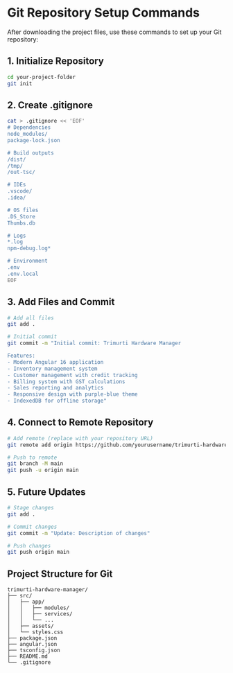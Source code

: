# Git Repository Setup Commands

After downloading the project files, use these commands to set up your Git repository:

## 1. Initialize Repository
```bash
cd your-project-folder
git init
```

## 2. Create .gitignore
```bash
cat > .gitignore << 'EOF'
# Dependencies
node_modules/
package-lock.json

# Build outputs
/dist/
/tmp/
/out-tsc/

# IDEs
.vscode/
.idea/

# OS files
.DS_Store
Thumbs.db

# Logs
*.log
npm-debug.log*

# Environment
.env
.env.local
EOF
```

## 3. Add Files and Commit
```bash
# Add all files
git add .

# Initial commit
git commit -m "Initial commit: Trimurti Hardware Manager

Features:
- Modern Angular 16 application
- Inventory management system
- Customer management with credit tracking
- Billing system with GST calculations
- Sales reporting and analytics
- Responsive design with purple-blue theme
- IndexedDB for offline storage"
```

## 4. Connect to Remote Repository
```bash
# Add remote (replace with your repository URL)
git remote add origin https://github.com/yourusername/trimurti-hardware-manager.git

# Push to remote
git branch -M main
git push -u origin main
```

## 5. Future Updates
```bash
# Stage changes
git add .

# Commit changes
git commit -m "Update: Description of changes"

# Push changes
git push origin main
```

## Project Structure for Git
```
trimurti-hardware-manager/
├── src/
│   ├── app/
│   │   ├── modules/
│   │   ├── services/
│   │   └── ...
│   ├── assets/
│   └── styles.css
├── package.json
├── angular.json
├── tsconfig.json
├── README.md
└── .gitignore
```